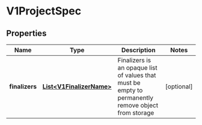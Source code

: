 
# V1ProjectSpec

## Properties
Name | Type | Description | Notes
------------ | ------------- | ------------- | -------------
**finalizers** | [**List&lt;V1FinalizerName&gt;**](V1FinalizerName.md) | Finalizers is an opaque list of values that must be empty to permanently remove object from storage |  [optional]



